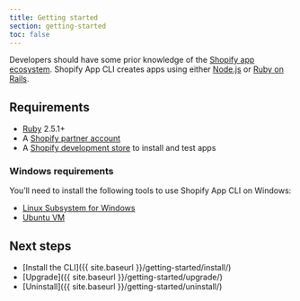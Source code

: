 ```yaml
---
title: Getting started
section: getting-started
toc: false
---
```


Developers should have some prior knowledge of the [Shopify app ecosystem](https://shopify.dev/concepts/apps). Shopify App CLI creates apps using either [Node.js](https://nodejs.org/) or [Ruby on Rails](https://rubyonrails.org/).

## Requirements

- [Ruby](https://www.ruby-lang.org) 2.5.1+ 
- A [Shopify partner account](https://partners.shopify.com/signup)
- A [Shopify development store](https://help.shopify.com/en/partners/dashboard/development-stores#create-a-development-store) to install and test apps

### Windows requirements

You’ll need to install the following tools to use Shopify App CLI on Windows:

- [Linux Subsystem for Windows](https://docs.microsoft.com/en-us/windows/wsl/install-win10)
- [Ubuntu VM](https://www.microsoft.com/en-ca/p/ubuntu/9nblggh4msv6)

## Next steps

- [Install the CLI]({{ site.baseurl }}/getting-started/install/)
- [Upgrade]({{ site.baseurl }}/getting-started/upgrade/)
- [Uninstall]({{ site.baseurl }}/getting-started/uninstall/)
